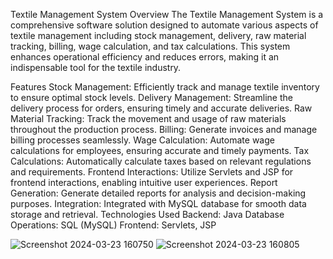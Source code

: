 Textile Management System
Overview
The Textile Management System is a comprehensive software solution designed to automate various aspects of textile management including stock management, delivery, raw material tracking, billing, wage calculation, and tax calculations. This system enhances operational efficiency and reduces errors, making it an indispensable tool for the textile industry.

Features
Stock Management: Efficiently track and manage textile inventory to ensure optimal stock levels.
Delivery Management: Streamline the delivery process for orders, ensuring timely and accurate deliveries.
Raw Material Tracking: Track the movement and usage of raw materials throughout the production process.
Billing: Generate invoices and manage billing processes seamlessly.
Wage Calculation: Automate wage calculations for employees, ensuring accurate and timely payments.
Tax Calculations: Automatically calculate taxes based on relevant regulations and requirements.
Frontend Interactions: Utilize Servlets and JSP for frontend interactions, enabling intuitive user experiences.
Report Generation: Generate detailed reports for analysis and decision-making purposes.
Integration: Integrated with MySQL database for smooth data storage and retrieval.
Technologies Used
Backend: Java
Database Operations: SQL (MySQL)
Frontend: Servlets, JSP

![Screenshot 2024-03-23 160750](https://github.com/RaghulR238/Textile_Management/assets/123478701/1d52373b-16f9-45a9-8ba6-c580569cda7f)
![Screenshot 2024-03-23 160805](https://github.com/RaghulR238/Textile_Management/assets/123478701/078f5453-6e2c-496e-8701-0688f1cbefba)
